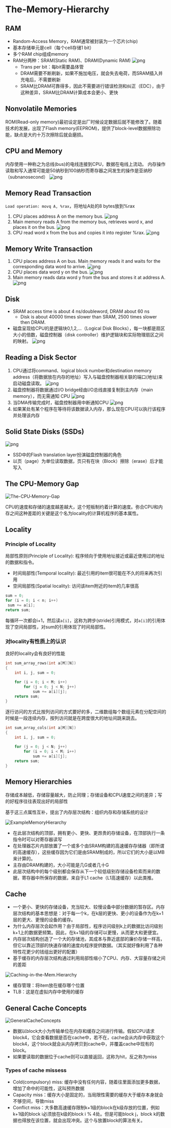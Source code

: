 # The-Memory-Hierarchy

## RAM

- Random-Access Memory，RAM通常被封装为一个芯片(chip)
- 基本存储单元是cell（每个cell存储1 bit）
- 多个RAM chip组成memory
- RAM分两种：SRAM(Static RAM)、DRAM(Dynamic RAM)
   ![png](11-The-Memory-Hierarchy/Pastedimage20220417181908.png)
  - Trans per bit：每bit需要晶体管
  - DRAM需要不断刷新，如果不施加电压，就会失去电荷，而SRAM插入并充电后，不需要刷新
  - SRAM比DRAM可靠得多，因此不需要进行错误检测和纠正（EDC），由于这种差异，SRAM比DRAM计算成本会更小、更快

## Nonvolatile Memories

ROM(Read-only memory)最初设定是出厂时候设定数据后就不能修改了。随着技术的发展，出现了Flash memory(EEPROM)，提供了block-level数据擦除功能，缺点是大约十万次擦除后就会磨损。

## CPU and Memory

内存使用一种称之为总线(bus)的电线连接到CPU，数据在电线上流动。
内存操作读取和写入通常可能是50纳秒到100纳秒而寄存器之间发生的操作是亚纳秒（subnanosecond）
![png](11-The-Memory-Hierarchy/Pastedimage20220418212908.png)

## Memory Read Transaction

`Load operation: movq A, %rax`，将地址A处的8 bytes放到%rax

1. CPU places address A on the memory bus.
   ![png](11-The-Memory-Hierarchy/Pastedimage20220418213242.png)
2. Main memory reads A from the memory bus, retrieves word x, and places it on the bus.
   ![png](11-The-Memory-Hierarchy/Pastedimage20220418213754.png)
3. CPU read word x from the bus and copies it into register %rax.
   ![png](11-The-Memory-Hierarchy/Pastedimage20220418213911.png)

## Memory Write Transaction

1. CPU places address A on bus. Main memory reads it and waits for the corresponding data word to arrive.
![png](11-The-Memory-Hierarchy/Pastedimage20220418214119.png)
2. CPU places data word y on the bus.
![png](11-The-Memory-Hierarchy/Pastedimage20220418214149.png)
3. Main memory reads data word y from the bus and stores it at address A.
![png](11-The-Memory-Hierarchy/Pastedimage20220418214217.png)

## Disk

- SRAM access time is about  4 ns/doubleword, DRAM about  60 ns
  - Disk is about 40000 times slower than SRAM,  2500 times slower then DRAM.
- 磁盘呈现给CPU的是逻辑块0,1,2,...（Logical Disk Blocks），每一块都是扇区大小的倍数，磁盘控制器（disk controller）维护逻辑块和实际物理扇区之间的映射。
  ![png](11-The-Memory-Hierarchy/Pastedimage20220418221050.png)

## Reading a Disk Sector

1. CPU通过将command、logical block number和destination memory address（将数据放在内存的地址）写入与磁盘控制器相关联的端口(地址)来启动磁盘读取。
 ![png](11-The-Memory-Hierarchy/Pastedimage20220418222047.png)
2. 磁盘控制器将数据通过l/O bridge经由l/O总线直接复制到主内存（main memory），而无需通知 CPU
   ![png](11-The-Memory-Hierarchy/Pastedimage20220418222350.png)
3. 当DMA传输完成时，磁盘控制器用中断通知CPU
   ![png](11-The-Memory-Hierarchy/Pastedimage20220418222552.png)
4. 如果某处有某个程序在等待将该数据读入内存，那么现在CPU可以执行该程序并处理该内存

## Solid State Disks (SSDs)

![png](11-The-Memory-Hierarchy/Pastedimage20220418223312.png)

- SSD中的Flash translation layer扮演磁盘控制器的角色
- 以页（page）为单位读取数据，页只有在块（Block）擦除（erase）后才能写入

## The CPU-Memory Gap

![The-CPU‐Memory-Gap](11-The-Memory-Hierarchy/2022-04-20_210246.png)

CPU的速度和存储的速度越差越大，这个短板制约着计算的速度。弥合CPU和内存之间这种差距的关键是这个名为locality的计算机程序的基本属性。

## Locality

### Principle of Locality

局部性原则(Principle of Locality): 程序倾向于使用地址接近或最近使用过的地址的数据和指令。

- 时间局部性(Temporal locality): 最近引用的item很可能在不久的将来再次引用
- 空间局部性(Spatial locality): 访问该item附近的item的几率很高

```c++
sum = 0; 
for (i = 0; i < n; i++) 
 sum += a[i]; 
return sum;
```

每循环一次都会i+1，然后读`a[i]`，这称为跨步(stride)引用模式，对`a[i]`的引用体现了空间局部性，对sum的引用体现了时间局部性。

### 对locality有性质上的认识

良好的locality会有良好的性能

```c++
int sum_array_rows(int a[M][N]) 
{ 
    int i, j, sum = 0; 
 
    for (i = 0; i < M; i++) 
        for (j = 0; j < N; j++) 
            sum += a[i][j]; 
    return sum; 
}
```

逐行访问的方式比按列访问的方式要好的多，二维数组每个数组元素在分配空间的时候是一段连续内存，按列访问就是在跨度很大的地址间跳来跳去。

```c++
int sum_array_cols(int a[M][N]) 
{ 
    int i, j, sum = 0; 
 
    for (j = 0; j < N; j++) 
        for (i = 0; i < M; i++) 
            sum += a[i][j]; 
    return sum; 
} 
```

## Memory Hierarchies

存储成本越低，存储容量越大，防止同理；存储设备和CPU速度之间的差异；写的好程序往往表现出好的局部性

基于这三点属性互补，提出了内存层次结构：组织内存和存储系统的设计

![ExampleMemoryHierarchy](11-The-Memory-Hierarchy/2022-04-20_213921.png)

- 在此层次结构的顶部，拥有更小、更快、更昂贵的存储设备，在顶部执行一条指令时可以对寄存器读写
- 在处理器芯片内部放置了一个或多个由SRAM构建的高速缓存存储器（即所谓的高速缓存），这些缓存因为它们是由SRAM制成的，所以它们的大小是以MB来计算的。
- 主存由DRAM构建的，大小可能是几G或者几十G
- 此层次结构中的每个级别都会保存从下一个较低级别存储设备检索而来的数据，寄存器中所保存的数据，来自于L1 cache（L1高速缓存）以此类推。

## Cache

- 一个更小、更快的存储设备，充当较大、较慢设备中部分数据的暂存区。内存层次结构的基本思想是：对于每一个k，在k层的更快、更小的设备作为在k+1层的更大、更慢的设备的缓存。
- 为什么内存层次会起作用？由于局部性，程序访问级别k上的数据比访问级别k+1上的数据更频繁。因此，在k+1级的存储可以更慢，从而更大和更便宜。
- 内存层次结构创造了一个大的存储池，其成本与靠近底部的廉价存储一样高，但它以靠近顶部的快速存储的速度向程序提供数据。（其实就好像利用了各种特性花更少的钱组出更好的配置）
- 基于缓存的内存层次结构通过利用局部性缩小了CPU、内存、大容量存储之间的差距

![Caching-in-the-Mem.Hierarchy](11-The-Memory-Hierarchy/2022-04-20_232539.png)

- 缓存管理：将item放在缓存哪个位置
- TLB：这是在虚拟内存中使用的缓存

## General Cache Concepts

![GeneralCacheConcepts](11-The-Memory-Hierarchy/2022-04-20_222520.png)

- 数据以block大小为传输单位在内存和缓存之间进行传输。假如CPU请求block4，它会查看数据是否在cache中，若不在，cache会从内存中获取这个block4，这个block就会从内存拷贝到cache中，并覆盖cache中现有的block。
- 如果要读取的数据位于cache则可以直接返回，这称为hit，反之称为miss

### Types of cache missess

- Cold(compulsory) miss: 缓存中没有任何内容，随着往里面添加更多数据，增加了命中的可能性，这叫预热数据
- Capacity miss：缓存大小是固定的，当局限性需要的缓存大于缓存本身就会不够空间，导致miss
- Conflict miss：大多数高速缓存限制k+1级的block在k级存放的位置，例如k+1级的block i必须放在k级的block i % 4处。但是可能block j，block k的数据也得放在该位置，就会出现冲突。这个与放置block的算法有关。

